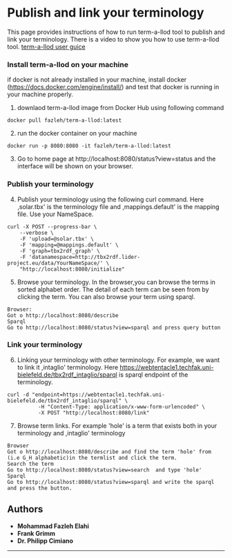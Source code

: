 # Publish and link your terminology
This page provides instructions of how to run term-a-llod tool to publish and link your terminology. There is a video to show you how to use term-a-llod tool. [term-a-llod user guice](https://github.com/fazleh2010/term-a-llod-demo/blob/master/testvedio.mov) 
### Install term-a-llod on your machine
if docker is not already installed in your machine, install docker (https://docs.docker.com/engine/install/) and test that docker is running in your machine properly.
1. downlaod term-a-llod image from Docker Hub using following command
```
docker pull fazleh/term-a-llod:latest
```
2. run the docker container on your machine
```
docker run -p 8080:8080 -it fazleh/term-a-llod:latest
```
3. Go to home page at http://localhost:8080/status?view=status and the interface will be shown on your browser.

### Publish your terminology
4. Publish your terminology using the following curl command. Here ,solar.tbx' is the terminology file and ,mappings.default' is the mapping file. Use your NameSpace.
```
curl -X POST --progress-bar \
    --verbose \
    -F 'upload=@solar.tbx' \
    -F 'mapping=@mappings.default' \
    -F 'graph=tbx2rdf_graph' \
    -F 'datanamespace=http://tbx2rdf.lider-project.eu/data/YourNameSpace/' \
    "http://localhost:8080/initialize"
```
5. Browse your terminology. In the browser,you can browse the terms in sorted alphabet order. The detail of each term can be seen from by clicking the term. You can also browse your term using sparql.
 ```
Browser:
Got o http://localhost:8080/describe
Sparql
Go to http://localhost:8080/status?view=sparql and press query button
```
### Link your terminology
6. Linking your terminology with other terminology. For example, we want to link it ,intaglio' terminology. Here https://webtentacle1.techfak.uni-bielefeld.de/tbx2rdf_intaglio/sparql is sparql endpoint of the  terminology. 
```
curl -d "endpoint=https://webtentacle1.techfak.uni-bielefeld.de/tbx2rdf_intaglio/sparql" \
          -H "Content-Type: application/x-www-form-urlencoded" \
          -X POST "http://localhost:8080/link"      
 ```
7. Browse term links. For example 'hole' is a term that exists both in your terminology and ,intaglio' terminology
 
 ```
Browser
Got o http://localhost:8080/describe and find the term 'hole' from (i.e G_H alphabetic)in the termlist and click the term.
Search the term
Go to http://localhost:8080/status?view=search  and type 'hole' 
Sparql
Go to http://localhost:8080/status?view=sparql and write the sparql and press the button.
```

## Authors
* **Mohammad Fazleh Elahi**
* **Frank Grimm**
* **Dr. Philipp Cimiano**



---
